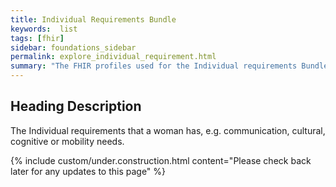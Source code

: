 ```yaml
---
title: Individual Requirements Bundle
keywords:  list
tags: [fhir]
sidebar: foundations_sidebar
permalink: explore_individual_requirement.html
summary: "The FHIR profiles used for the Individual requirements Bundle"
---
```


## Heading Description ##
The Individual requirements that a woman has, e.g. communication, cultural, cognitive or mobility needs.

{% include custom/under.construction.html content="Please check back later for any updates to this page" %}

